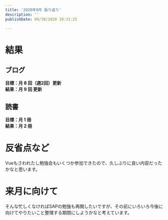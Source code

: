 ```yaml
---
title: '2020年9月 振り返り'
description: ''
publishDate: 09/30/2020 10:31:25

---
```

<h1>結果</h1>

<h2>ブログ</h2>

<p><strong>目標：月 8 回（週2回）更新</strong><br />
<strong>結果：月 9 回 更新</strong></p>

<h2>読書</h2>

<p><strong>目標：月 1 冊</strong><br />
<strong>結果：月 2 冊</strong></p>

<h1>反省点など</h1>

<p>Vueもさわれたし勉強会もいくつか参加できたので、久しぶりに良い内容だったかなと思います。</p>

<h1>来月に向けて</h1>

<p>そんな忙しくなければSAPの勉強も再開したいですが、その前にいろいろ今後に向けてやりたいこと整理する期間にしようかなと考えています。</p>

